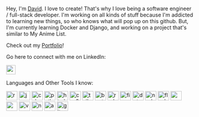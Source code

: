 
<!---
davidpierce24/davidpierce24 is a ✨ special ✨ repository because its `README.md` (this file) appears on your GitHub profile.
You can click the Preview link to take a look at your changes.
--->

Hey, I'm [David](https://github.com/davidpierce24). I love to create! That's why I love being a software engineer / full-stack developer. I'm working on all kinds of stuff because I'm addicted to learning new things, so who knows what will pop up on this github. But, I'm currently learning Docker and Django, and working on a project that's similar to My Anime List. 

Check out my 
[Portfolio](https://david-pierce-portfolio-react.vercel.app/)!

Go here to connect with me on LinkedIn:
<!-- ![LinkedIn](https://user-images.githubusercontent.com/103011750/182666854-08f79ae3-40c3-4c22-b298-6943f70c5836.png) -->
<!-- <img src="https://user-images.githubusercontent.com/16319829/81180309-2b51f000-8fee-11ea-8a78-ddfe8c3412a7.png" width="150" height="280"> -->
[<img src="https://user-images.githubusercontent.com/103011750/182666854-08f79ae3-40c3-4c22-b298-6943f70c5836.png" width="25" height="25">](https://www.linkedin.com/in/david-pierce-784706170/)

Languages and Other Tools I know:

<img src="https://user-images.githubusercontent.com/103011750/182715135-4791880f-115d-49c8-bda2-4edbfb132e91.png" alt="react" width="30" height="25"> <img src="https://user-images.githubusercontent.com/103011750/182716238-14c2f6cd-bf67-4be4-a1b6-3fa229ad1d2a.svg" alt="javascript" width="30" height="25"> <img src="https://user-images.githubusercontent.com/103011750/182716801-4c6d0374-5c33-47b5-bd0a-fe58f2d5f3de.svg" alt="csharp" width="30" height="25"> <img src="https://user-images.githubusercontent.com/103011750/182717398-a7059d83-9e24-4c48-98d5-993b640e1c00.svg" alt="python" width="30" height="25"> <img src="https://user-images.githubusercontent.com/103011750/182717116-4f278298-73a0-4a84-b136-4865f06a7138.svg" alt="html5" width="30" height="25"> <img src="https://user-images.githubusercontent.com/103011750/182716867-047fcf0d-c988-4cab-b789-9277bc86c9d8.svg" alt="css3" width="30" height="25"> <img src="https://user-images.githubusercontent.com/103011750/182717513-fac5322d-5b3e-4fb7-b7dd-9c0b1b35f316.svg" alt="tailwindcss" width="30" height="25"> <img src="https://user-images.githubusercontent.com/103011750/182716739-430acad5-722f-4fb8-956e-e0dccbd4cfb3.svg" alt="bootstrap" width="30" height="25"> <img src="https://user-images.githubusercontent.com/103011750/190292488-e10e4a09-026e-4c73-9070-8f2ad36ffcdd.svg" alt="redux" width="30" height="25"> <img src="https://user-images.githubusercontent.com/103011750/182716980-ec9eb017-e9a2-48c5-8794-86d01a5793d8.svg" alt="figma" width="30" height="25"> <img src="https://user-images.githubusercontent.com/103011750/182716905-faae3e31-f439-48e3-a845-6ac157575061.svg" alt="dotnetcore" width="30" height="25"> <img src="https://user-images.githubusercontent.com/103011750/182717286-7902004c-e193-4932-aec3-0e51c349bfb8.svg" alt="nodejs" width="30" height="25"> <img src="https://user-images.githubusercontent.com/103011750/182719989-9d3464df-a16e-4216-b6d6-2c17afc2a229.svg" alt="flask"  width="30" height="25"> <img src="https://user-images.githubusercontent.com/103011750/182717195-7f89e182-2b15-400f-a548-e2ee4cb4f297.svg" alt="mongodb"  width="30" height="25"> <img src="https://user-images.githubusercontent.com/103011750/182721197-638572a8-0712-4d1f-82dd-a06a1d1e2171.svg" alt="mysql"  width="30" height="25"> <img src="https://user-images.githubusercontent.com/103011750/182717563-6d785d2d-1590-4027-a397-573e71b6d111.svg" alt="vscode"  width="30" height="25"> <img src="https://user-images.githubusercontent.com/103011750/182717318-03e879f4-7778-4072-805f-e6a5d46f63d5.svg" alt="npm"  width="30" height="25"> <img src="https://user-images.githubusercontent.com/103011750/182717620-77fe892d-9089-4a67-861a-efe137b9b2dd.svg" alt="anaconda"  width="30" height="25"> <img src="https://user-images.githubusercontent.com/103011750/182717057-de078b62-33e3-47aa-9035-c432ca32457d.svg" alt="git"  width="30" height="25">





